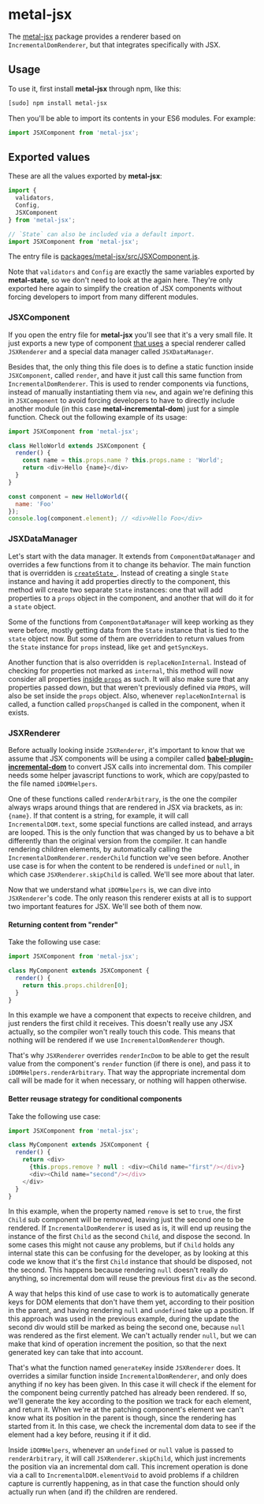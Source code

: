 # metal-jsx

The [metal-jsx](https://github.com/metal/metal.js/tree/master/packages/metal-jsx)
package provides a renderer based on `IncrementalDomRenderer`, but that
integrates specifically with JSX.

## Usage

To use it, first install **metal-jsx** through npm, like this:
```sh
[sudo] npm install metal-jsx
```

Then you'll be able to import its contents in your ES6 modules. For example:

```js
import JSXComponent from 'metal-jsx';
```

## Exported values

These are all the values exported by **metal-jsx**:

```js
import {
  validators,
  Config,
  JSXComponent
} from 'metal-jsx';

// `State` can also be included via a default import.
import JSXComponent from 'metal-jsx';
```

The entry file is
[packages/metal-jsx/src/JSXComponent.js](https://github.com/metal/metal.js/blob/master/packages/metal-jsx/src/JSXComponent.js).

Note that `validators` and `Config` are exactly the same variables exported by
**metal-state**, so we don't need to look at the again here. They're only
exported here again to simplify the creation of JSX components without forcing
developers to import from many different modules.

### JSXComponent

If you open the entry file for **metal-jsx** you'll see that it's a very small
file. It just exports a new type of component [that uses](https://github.com/metal/metal.js/blob/909475385a9752748099d725cce2bea61e72396a/packages/metal-jsx/src/JSXComponent.js#L37)
a special renderer called `JSXRenderer` and a special data manager called
`JSXDataManager`.

Besides that, the only thing this file does is to define a static function
inside `JSXComponent`, called `render`, and have it just call this same function
from `IncrementalDomRenderer`. This is used to render components via functions,
instead of manually instantiating them via `new`, and again we're defining this
in `JSXComponent` to avoid forcing developers to have to directly include
another module (in this case **metal-incremental-dom**) just for a simple
function. Check out the following example of its usage:

```js
import JSXComponent from 'metal-jsx';

class HelloWorld extends JSXComponent {
  render() {
    const name = this.props.name ? this.props.name : 'World';
    return <div>Hello {name}</div>
  }
}

const component = new HelloWorld({
  name: 'Foo'
});
console.log(component.element); // <div>Hello Foo</div>
```

### JSXDataManager

Let's start with the data manager. It extends from `ComponentDataManager` and
overrides a few functions from it to change its behavior. The main function
that is overridden is [`createState_`](https://github.com/metal/metal.js/blob/909475385a9752748099d725cce2bea61e72396a/packages/metal-jsx/src/JSXDataManager.js#L37).
Instead of creating a single `State` instance and having it add properties
directly to the component, this method will create two separate `State`
instances: one that will add properties to a `props` object in the component,
and another that will do it for a `state` object.

Some of the functions from `ComponentDataManager` will keep working as they
were before, mostly getting data from the `State` instance that is tied to the
`state` object now. But some of them are overridden to return values from the
`State` instance for `props` instead, like `get` and `getSyncKeys`.

Another function that is also overridden is `replaceNonInternal`. Instead of
checking for properties not marked as `internal`, this method will now consider
all properties [inside `props`](https://github.com/metal/metal.js/blob/909475385a9752748099d725cce2bea61e72396a/packages/metal-jsx/src/JSXDataManager.js#L112) as such. It will also make sure that any
properties passed down, but that weren't previously defined via `PROPS`, will
also be set inside the `props` object. Also, whenever `replaceNonInternal` is
called, a function called `propsChanged` is called in the component, when it
exists.

### JSXRenderer

Before actually looking inside `JSXRenderer`, it's important to know that we
assume that JSX components will be using a compiler called
[**babel-plugin-incremental-dom**](https://www.npmjs.com/package/babel-plugin-incremental-dom)
to convert JSX calls into incremental dom. This
compiler needs some helper javascript functions to work, which are copy/pasted
to the file named `iDOMHelpers`.

One of these functions called `renderArbitrary`,
is the one the compiler always wraps around things that are rendered in JSX
via brackets, as in: `{name}`. If that content is a string, for example, it will
call `IncrementalDOM.text`, some special functions are called instead, and
arrays are looped. This is the only function that was changed by us to behave
a bit differently than the original version from the compiler. It can handle
rendering children elements, by automatically calling the
`IncrementalDomRenderer.renderChild` function we've seen before. Another use
case is for when the content to be rendered is `undefined` or `null`, in which
case `JSXRenderer.skipChild` is called. We'll see more about that later.

Now that we understand what `iDOMHelpers` is, we can dive into `JSXRenderer`'s
code. The only reason this renderer exists at all is to support two important
features for JSX. We'll see both of them now.

#### Returning content from "render"

Take the following use case:

```js
import JSXComponent from 'metal-jsx';

class MyComponent extends JSXComponent {
  render() {
    return this.props.children[0];
  }
}
```

In this example we have a component that expects to receive children, and just
renders the first child it receives. This doesn't really use any JSX actually,
so the compiler won't really touch this code. This means that nothing will be
rendered if we use `IncrementalDomRenderer` though.

That's why `JSXRenderer` overrides `renderIncDom` to be able to get the result
value from the component's `render` function (if there is one), and pass it
to `iDOMHelpers.renderArbitrary`. That way the appropriate incremental dom call
will be made for it when necessary, or nothing will happen otherwise.

#### Better reusage strategy for conditional components

Take the following use case:

```js
import JSXComponent from 'metal-jsx';

class MyComponent extends JSXComponent {
  render() {
    return <div>
      {this.props.remove ? null : <div><Child name="first"/></div>}
      <div><Child name="second"/></div>
    </div>
  }
}
```

In this example, when the property named `remove` is set to `true`, the first
`Child` sub component will be removed, leaving just the second one to be
rendered. If `IncrementalDomRenderer` is used as is, it will end up reusing the
instance of the first `Child` as the second `Child`, and dispose the second.
In some cases this might not cause any problems, but if `Child` holds any
internal state this can be confusing for the developer, as by looking at this
code we know that it's the first `Child` instance that should be disposed, not
the second. This happens because rendering `null` doesn't really do anything,
so incremental dom will reuse the previous first `div` as the second.

A way that helps this kind of use case to work is to automatically generate keys
for DOM elements that don't have them yet, according to their position in the
parent, and having rendering `null` and `undefined` take up a position. If this
approach was used in the previous example, during the update the second div
would still be marked as being the second one, because `null` was rendered as
the first element. We can't actually render `null`, but we can make that kind
of operation increment the position, so that the next generated key can take
that into account.

That's what the function named `generateKey` inside `JSXRenderer` does. It
overrides a similar function inside `IncrementalDomRenderer`, and only does
anything if no key has been given. In this case it will check if the element
for the component being currently patched has already been rendered. If so,
we'll generate the key according to the position we track for each element, and
return it. When we're at the patching component's element we can't know what its
position in the parent is though, since the rendering has started from it. In
this case, we check the incremental dom data to see if the element had a key
before, reusing it if it did.

Inside `iDOMHelpers`, whenever an `undefined` or `null` value is passed to
`renderArbitrary`, it will call `JSXRenderer.skipChild`, which just increments
the position via an incremental dom call. This increment operation is done via
a call to `IncrementalDOM.elementVoid` to avoid problems if a children capture
is currently happening, as in that case the function should only actually run
when (and if) the children are rendered.
